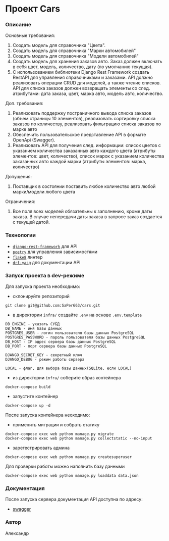 # Проект Cars
### Описание
Основные требования:

1. Создать модель для справочника "Цвета".
2. Создать модель для справочника "Марки автомобилей"
3. Создать модель для справочника "Модели автомобилей"
4. Создать модель для хранения заказов авто. Заказ должен включать в себя цвет, модель, количество, дату (по умолчанию текущая).
5. С использованием библиотеки Django Rest Framework создать RestAPI для управления справочниками и заказами. API должно реализовать операции CRUD для моделей, а также чтение списков. 
API для списка заказов должен возвращать элементы со след. атрибутами: дата заказа, цвет, марка авто, модель авто, количество.

Доп. требования:

1. Реализовать поддержку постраничного вывода списка заказов (объем страницы 10 элементов), реализовать сортировку списка заказов по количеству, реализовать фильтрацию списка заказов по марке авто
2. Обеспечить пользовательское представление API в формате OpenApi (Swagger).
3. Реализовать API для получения след. информации: список цветов с указанием количества заказанных авто каждого цвета (атрибуты элементов: цвет, количество), список марок с указанием количества заказанных авто каждой марки (атрибуты элементов: марка, количество)

Допущения:
1. Поставщик в состоянии поставить любое количество авто любой марки/модели любого цвета

Ограничения:
1. Все поля всех моделей обязательны к заполнению, кроме даты заказа. В случае непередачи даты заказа в запросе заказ создается с текущей датой.
### Технологии
- [`django-rest-framework`](https://www.django-rest-framework.org/) для API
- [`poetry`](https://github.com/python-poetry/poetry) для управления зависимостями
- [`flake8`](http://flake8.pycqa.org/en/latest/) линтер
- [`drf-yasg`](https://github.com/axnsan12/drf-yasg/) для документации API

### Запуск проекта в dev-режиме
Для запуска проекта необходимо:
- склонируйте репозиторий
```
git clone git@github.com:SaPer663/cars.git
```
- в директории `infra/` создайте `.env` на основе `.env.template`
```
DB_ENGINE - указать СУБД 
DB_NAME - имя базы данных
POSTGRES_USER - логин пользователя базы данных PostgreSQL
POSTGRES_PASSWORD - пароль пользователя базы данных PostgreSQL
DB_HOST - IP адрес сервера базы данных PostgreSQL
DB_PORT - порт сервера базы данных PostgreSQL

DJANGO_SECRET_KEY - секретный ключ
DJANGO_DEBUG - режим работы сервера

LOCAL - флаг, для выбора базы данных(SQLite, если LOCAL)
```

- из директории `infra/` соберите образ контейнера
```
docker-compose build
```
- запустите контейнер
```
docker-compose up -d
```
После запуска контейнера неоходимо:
- применить миграции и собрать статику
```
docker-compose exec web python manage.py migrate
docker-compose exec web python manage.py collectstatic --no-input
```
- зарегестрировать админа
```
docker-compose exec web python manage.py createsuperuser
```
Для проверки работы можно наполнить базу данными
```
docker-compose exec web python manage.py loaddata data.json
```
### Документация
После запуска сервера документация API доступна по адресу:
- [swagger](http://0.0.0.0/api/swagger/)

### Автор
Александр
